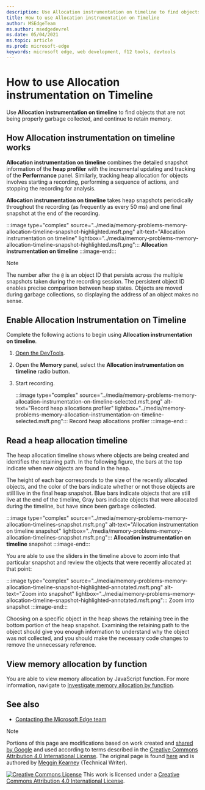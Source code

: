 ```yaml
---
description: Use Allocation instrumentation on timeline to find objects that are not being properly garbage collected, and continue to retain memory.
title: How to use Allocation instrumentation on Timeline
author: MSEdgeTeam
ms.author: msedgedevrel
ms.date: 05/04/2021
ms.topic: article
ms.prod: microsoft-edge
keywords: microsoft edge, web development, f12 tools, devtools
---
```

<!-- Copyright Meggin Kearney

   Licensed under the Apache License, Version 2.0 (the "License");
   you may not use this file except in compliance with the License.
   You may obtain a copy of the License at

       https://www.apache.org/licenses/LICENSE-2.0

   Unless required by applicable law or agreed to in writing, software
   distributed under the License is distributed on an "AS IS" BASIS,
   WITHOUT WARRANTIES OR CONDITIONS OF ANY KIND, either express or implied.
   See the License for the specific language governing permissions and
   limitations under the License. -->
# How to use Allocation instrumentation on Timeline

Use **Allocation instrumentation on timeline** to find objects that are not being properly garbage collected, and continue to retain memory.

## How Allocation instrumentation on timeline works

**Allocation instrumentation on timeline** combines the detailed snapshot information of the **heap profiler** with the incremental updating and tracking of the **Performance** panel.  Similarly, tracking heap allocation for objects involves starting a recording, performing a sequence of actions, and stopping the recording for analysis.

<!--todo: add profile memory problems (heap profiler) section when available  -->
<!--todo: add profile evaluate performance (Performance panel) section when available  -->

**Allocation instrumentation on timeline** takes heap snapshots periodically throughout the recording \(as frequently as every 50 ms\) and one final snapshot at the end of the recording.

:::image type="complex" source="../media/memory-problems-memory-allocation-timeline-snapshot-highlighted.msft.png" alt-text="Allocation instrumentation on timeline" lightbox="../media/memory-problems-memory-allocation-timeline-snapshot-highlighted.msft.png":::
   **Allocation instrumentation on timeline**
:::image-end:::

> [!NOTE]
> The number after the `@` is an object ID that persists across the multiple snapshots taken during the recording session.  The persistent object ID enables precise comparison between heap states.  Objects are moved during garbage collections, so displaying the address of an object makes no sense.

## Enable Allocation Instrumentation on Timeline

Complete the following actions to begin using **Allocation instrumentation on timeline**.

1.  [Open the DevTools][DevtoolsOpenIndex].
1.  Open the **Memory** panel, select the **Allocation instrumentation on timeline** radio button.
1.  Start recording.

    :::image type="complex" source="../media/memory-problems-memory-allocation-instrumentation-on-timeline-selected.msft.png" alt-text="Record heap allocations profiler" lightbox="../media/memory-problems-memory-allocation-instrumentation-on-timeline-selected.msft.png":::
       Record heap allocations profiler
    :::image-end:::

## Read a heap allocation timeline

The heap allocation timeline shows where objects are being created and identifies the retaining path.  In the following figure, the bars at the top indicate when new objects are found in the heap.

The height of each bar corresponds to the size of the recently allocated objects, and the color of the bars indicate whether or not those objects are still live in the final heap snapshot.  Blue bars indicate objects that are still live at the end of the timeline, Gray bars indicate objects that were allocated during the timeline, but have since been garbage collected.

:::image type="complex" source="../media/memory-problems-memory-allocation-timelines-snapshot.msft.png" alt-text="Allocation instrumentation on timeline snapshot" lightbox="../media/memory-problems-memory-allocation-timelines-snapshot.msft.png":::
   **Allocation instrumentation on timeline** snapshot
:::image-end:::

<!--In the following figure, an action was performed 3 times.  The sample program caches five objects, so the last five blue bars are expected.  But the left-most blue bar indicates a potential problem.  -->
<!--todo: redo figure 4 with multiple choose actions  -->

You are able to use the sliders in the timeline above to zoom into that particular snapshot and review the objects that were recently allocated at that point:

:::image type="complex" source="../media/memory-problems-memory-allocation-timeline-snapshot-highlighted-annotated.msft.png" alt-text="Zoom into snapshot" lightbox="../media/memory-problems-memory-allocation-timeline-snapshot-highlighted-annotated.msft.png":::
   Zoom into snapshot
:::image-end:::

Choosing on a specific object in the heap shows the retaining tree in the bottom portion of the heap snapshot.  Examining the retaining path to the object should give you enough information to understand why the object was not collected, and you should make the necessary code changes to remove the unnecessary reference.

## View memory allocation by function

You are able to view memory allocation by JavaScript function.  For more information, navigate to [Investigate memory allocation by function][DevtoolsMemoryProblemsIndexInvestigateMemoryAllocationFunction].


<!-- ====================================================================== -->
## See also

*  [Contacting the Microsoft Edge team][Contact]


<!-- ====================================================================== -->
<!-- links -->
[Contact]: ../../contact.md "Contacting the Microsoft Edge team | Microsoft Edge Developer documentation"
[DevToolsOpenIndex]: ../open/index.md "Open Microsoft Edge (Chromium) DevTools | Microsoft Docs"
[DevtoolsMemoryProblemsIndexInvestigateMemoryAllocationFunction]: ./index.md#investigate-memory-allocation-by-function "Investigate memory allocation by function - Fix Memory Problems | Microsoft Docs"

<!--[HeapProfiler]: ./heap-snapshots.md "How to Record Heap Snapshots"  -->
<!--[PerformancePanel]: ../profile/evaluate-performance/timeline-tool ""  -->

[MicrosoftEdgeChannel]: https://www.microsoftedgeinsider.com/download "Download a Microsoft Edge Channel"

> [!NOTE]
> Portions of this page are modifications based on work created and [shared by Google][GoogleSitePolicies] and used according to terms described in the [Creative Commons Attribution 4.0 International License][CCA4IL].
> The original page is found [here](https://developers.google.com/web/tools/chrome-devtools/memory-problems/allocation-profiler) and is authored by [Meggin Kearney][MegginKearney] \(Technical Writer\).

[![Creative Commons License][CCby4Image]][CCA4IL]
This work is licensed under a [Creative Commons Attribution 4.0 International License][CCA4IL].

[CCA4IL]: https://creativecommons.org/licenses/by/4.0
[CCby4Image]: https://i.creativecommons.org/l/by/4.0/88x31.png
[GoogleSitePolicies]: https://developers.google.com/terms/site-policies
[KayceBasques]: https://developers.google.com/web/resources/contributors#kayce-basques
[MegginKearney]: https://developers.google.com/web/resources/contributors#meggin-kearney
